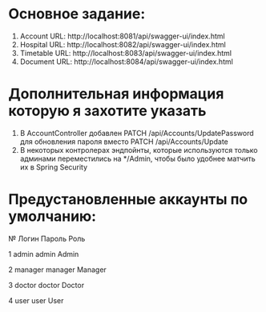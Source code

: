 # Основное задание:
1. Account URL: http://localhost:8081/api/swagger-ui/index.html
2. Hospital URL: http://localhost:8082/api/swagger-ui/index.html
3. Timetable URL: http://localhost:8083/api/swagger-ui/index.html
4. Document URL: http://localhost:8084/api/swagger-ui/index.html
# Дополнительная информация которую я захотите указать
1. В AccountController добавлен PATCH /api/Accounts/UpdatePassword для обновления пароля вместо PATCH /api/Accounts/Update
2. В некоторых контролерах эндпойнты, которые используются только админами переместились на */Admin, чтобы было удобнее матчить их в Spring Security
# Предустановленные аккаунты по умолчанию:
№ Логин Пароль Роль

1 admin admin Admin

2 manager manager Manager

3 doctor doctor Doctor

4 user user User
